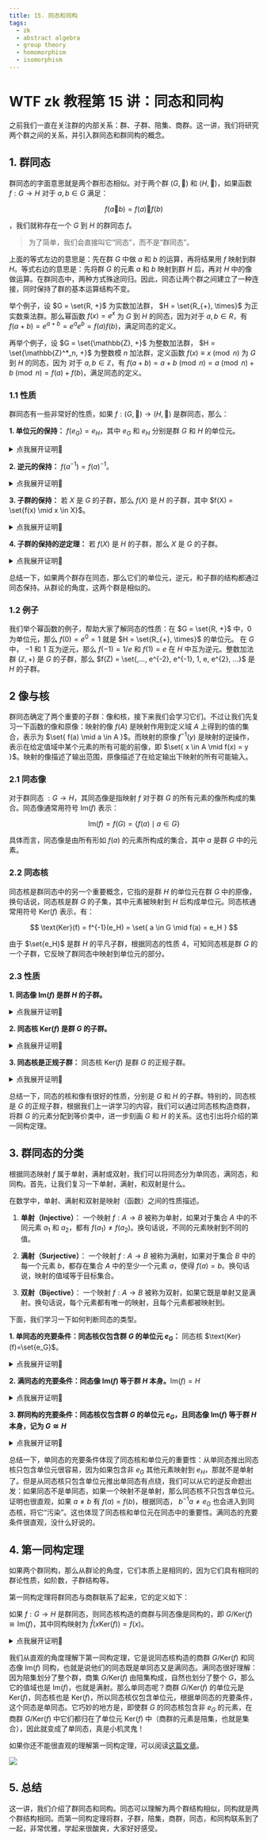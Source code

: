 ```yaml
---
title: 15. 同态和同构
tags:
  - zk
  - abstract algebra
  - group theory
  - homomorphism
  - isomorphism
---
```


# WTF zk 教程第 15 讲：同态和同构

之前我们一直在关注群的内部关系：群、子群、陪集、商群。这一讲，我们将研究两个群之间的关系，并引入群同态和群同构的概念。

## 1. 群同态

群同态的字面意思就是两个群形态相似。对于两个群 $(G, 🐔)$ 和 $(H, 🐑)$，如果函数 $f : G \to H$ 对于 $a,b \in G$ 满足：

$$
f(a 🐔 b) = f(a) 🐑 f(b)
$$

，我们就称存在一个 $G$ 到 $H$ 的群同态 $f$。

> 为了简单，我们会直接叫它“同态”，而不是“群同态”。

上面的等式左边的意思是：先在群 $G$ 中做 $a$ 和 $b$ 的运算，再将结果用 $f$ 映射到群 $H$。等式右边的意思是：先将群 $G$ 的元素 $a$ 和 $b$ 映射到群 $H$ 后，再对 $H$ 中的像做运算。在群同态中，两种方式殊途同归。因此，同态让两个群之间建立了一种连接，同时保持了群的基本运算结构不变。

举个例子，设 $G = \set{R, +}$ 为实数加法群， $H = \set{R_{+}, \times}$ 为正实数乘法群。那么幂函数 $f(x) = e^x$ 为 $G$ 到 $H$ 的同态，因为对于 $a, b \in R$，有 $f(a+b) = e^{a+b} = e^ae^b=f(a)f(b)$，满足同态的定义。

再举个例子，设 $G = \set{\mathbb{Z}, +}$ 为整数加法群， $H = \set{\mathbb{Z}^*_n, +}$ 为整数模 $n$ 加法群，定义函数 $f(x) \equiv x \pmod{n}$ 为 $G$ 到 $H$ 的同态，因为 对于 $a, b \in \mathbb{Z}$，有 $f(a+b) = a+b \pmod{n} = a  \pmod{n} + b  \pmod{n} =f(a) + f(b)$，满足同态的定义。

### 1.1 性质

群同态有一些非常好的性质，如果 $f : (G, 🐔) \to (H, 🐑)$ 是群同态，那么：

**1. 单位元的保持：** $f(e_G) = e_H$，其中 $e_G$ 和 $e_H$ 分别是群 $G$ 和 $H$ 的单位元。

<details><summary>点我展开证明👀</summary>

根据单位元性质，对于任意 $a \in G$，有 $f(a 🐔 e_G) = f(a) 🐑 e_H$。由群同态的性质，有 $f(a 🐔 e_G) = f(a) 🐑 f(e_G) = f(a) 🐑 e_H$。等式两边同时消去 $f(a)$，有 $f(e_G) = e_H$。证毕。

</details>

**2. 逆元的保持：** $f(a ^{-1}) = f(a)^{-1}$。

<details><summary>点我展开证明👀</summary>

$f(e_G) = f(a a ^{-1}) = f(a)f(a ^{-1}) = e_H$。证毕。

</details>

**3. 子群的保持：** 若 $X$ 是 $G$ 的子群，那么 $f(X)$ 是 $H$ 的子群，其中 $f(X) = \set{f(x) \mid x \in X}$。

<details><summary>点我展开证明👀</summary>

对于任意 $a, b \in X$，有 $f(a), f(b) \in f(X)$，因此 $f(a) 🐑 f(b)^{-1} = f(a) 🐑 f(b^{-1})  = f(a 🐔 b^{-1})$。因为 $a 🐔 b^{-1} \in X$，因此 $f(a 🐔 b^{-1}) \in f(X)$，因此若 $X$ 是 $G$ 的子群，那么 $f(X)$ 是 $H$ 的子群。证毕。

</details>

**4. 子群的保持的逆定理：** 若 $f(X)$ 是 $H$ 的子群，那么 $X$ 是 $G$ 的子群。

<details><summary>点我展开证明👀</summary>

对于任意 $f(a), f(b) \in f(X)$，并且 $f(X)$ 是 $H$ 的子群，有 $f(a 🐔 b^{-1}) = f(a) 🐑 f(b)^{-1} \in f(X)$。因此 $a 🐔 b^{-1} \in X$， $X$ 为 $G$ 的子群。证毕。

</details>

总结一下，如果两个群存在同态，那么它们的单位元，逆元，和子群的结构都通过同态保持。从群论的角度，这两个群是相似的。

### 1.2 例子

我们举个幂函数的例子，帮助大家了解同态的性质：在 $G = \set{R, +}$ 中，0 为单位元，那么 $f(0) = e^0 = 1$ 就是 $H = \set{R_{+}, \times}$ 的单位元。 在 $G$ 中， $-1$ 和 $1$ 互为逆元，那么 $f(-1) = 1/e$ 和 $f(1) = e$ 在 $H$ 中互为逆元。整数加法群 $(\mathbb{Z}, +)$ 是 $G$ 的子群，那么 $f(Z) = \set{,..., e^{-2}, e^{-1}, 1, e, e^{2}, ...}$ 是 $H$ 的子群。

## 2 像与核

群同态确定了两个重要的子群：像和核，接下来我们会学习它们。不过让我们先复习一下函数的像和原像：映射的像 $f(A)$ 是映射作用到定义域 $A$ 上得到的值的集合，表示为 $\set{ f(a) \mid a \in A }$。而映射的原像 $f^{-1}(y)$ 是映射的逆操作，表示在给定值域中某个元素的所有可能的前像，即 $\set{ x \in A \mid f(x) = y }$。映射的像描述了输出范围，原像描述了在给定输出下映射的所有可能输入。

### 2.1 同态像

对于群同态 $: G \to H$，其同态像是指映射 $f$ 对于群 $G$ 的所有元素的像所构成的集合。同态像通常用符号 $\text{Im}(f)$ 表示：

$$
\text{Im}(f) = f(G) =  \{ f(a) \mid a \in G \}
$$

具体而言，同态像是由所有形如 $f(a)$ 的元素所构成的集合，其中 $a$ 是群 $G$ 中的元素。

### 2.2 同态核

同态核是群同态中的另一个重要概念，它指的是群 $H$ 的单位元在群 $G$ 中的原像，换句话说，同态核是群 $G$ 的子集，其中元素被映射到 $H$ 后构成单位元。同态核通常用符号 $\text{Ker}(f)$ 表示，有：

$$
\text{Ker}(f) = f^{-1}(e_H) = \set{ a \in G \mid f(a) = e_H }
$$

由于 $\set{e_H}$ 是群 $H$ 的平凡子群，根据同态的性质 4，可知同态核是群 $G$ 的一个子群，它反映了群同态中映射到单位元的部分。

### 2.3 性质

**1. 同态像 $\text{Im}(f)$ 是群 $H$ 的子群。**

<details><summary>点我展开证明👀</summary>

群 $G$ 是其本身的平凡子群，根据同态的子群的保持性质， $\text{Im}(f) = f(G)$ 是 $H$ 的子群。证毕。

</details>

**2. 同态核 $\text{Ker}(f)$ 是群 $G$ 的子群。**

<details><summary>点我展开证明👀</summary>

$\set{e_H}$ 是群 $H$ 的平凡子群，根据同态的子群的保持的逆定理，有 $\text{Ker}(f) = f^{-1}(e_H)$ 是 $G$ 的子群。证毕。

</details>

**3. 同态核是正规子群：** 同态核 $\text{Ker}(f)$ 是群 $G$ 的正规子群。

<details><summary>点我展开证明👀</summary>

正规子群的左右陪集相等。我们观察 $\text{Ker}(f)$ 的陪集：设任意 $a \in G$，左陪集为 $a\text{Ker}(f) = \set{ah \mid h \in \text{Ker}(f)}$。根据同态定义 $f(a h a^{-1}) = f(a) f(h) f(a^{-1}) = f(a) e_H f(a)^{-1} = f(a)f(a)^{-1} = e_H$，因此有 $h' \in \text{Ker}(f)$，使得 $a h a^{-1} = h'$，也就是 $ah = h'a$。因此 $aH = Ha$，左右陪集相同，同态核 $\text{Ker}(f)$ 是群 $G$ 的正规子群。证毕。

</details>

总结一下，同态的核和像有很好的性质，分别是 $G$ 和 $H$ 的子群。特别的，同态核是 $G$ 的正规子群，根据我们上一讲学习的内容，我们可以通过同态核构造商群，将群 $G$ 的元素分配到等价类中，进一步刻画 $G$ 和 $H$ 的关系。这也引出将介绍的第一同构定理。

## 3. 群同态的分类

根据同态映射 $f$ 属于单射，满射或双射，我们可以将同态分为单同态，满同态，和同构。首先，让我们复习一下单射，满射，和双射是什么。

在数学中，单射、满射和双射是映射（函数）之间的性质描述。

1. **单射（Injective）**：
   一个映射 $f: A \rightarrow B$ 被称为单射，如果对于集合 $A$ 中的不同元素 $a_1$ 和 $a_2$，都有 $f(a_1) \neq f(a_2)$。换句话说，不同的元素映射到不同的值。

2. **满射（Surjective）**：
   一个映射 $f: A \rightarrow B$ 被称为满射，如果对于集合 $B$ 中的每一个元素 $b$，都存在集合 $A$ 中的至少一个元素 $a$，使得 $f(a) = b$。换句话说，映射的值域等于目标集合。

3. **双射（Bijective）**：
   一个映射 $f: A \rightarrow B$ 被称为双射，如果它既是单射又是满射。换句话说，每个元素都有唯一的映射，且每个元素都被映射到。

下面，我们学习一下如何判断同态的类型。

**1. 单同态的充要条件：同态核仅包含群 $G$ 的单位元 $e_G$：** 同态核 $\text{Ker}(f)=\set{e_G}$。

<details><summary>点我展开证明👀</summary>

**充分性**

单同态中， $f$ 为单射，即对于 $a, b \in G$， $f(a) \neq f(b)$。我们利用反证法，假设存在不相等的 $a,b \in \text{Ker}(f)$，那么 $f(a) = f(b) = e_G$，与 $f$ 为单射矛盾。因此，若 $f$ 为单同态，则同态核 $\text{Ker}(f)=\set{e_G}$。证毕。

**必要性**

同样用反证法，假设存在 $a, b \in G$， $a \neq b$，使得 $f(a) = f(b)$。它们在 $H$ 中的逆元素也相等，有 $f(a)^{-1} = f(b) ^{-1}$。根据群同态，有 $f(b^{-1}a) = f(b)^{-1} f(a) = f(b)^{-1} f(b) = e_H$。根据同态核的定义，有 $b^{-1}a \in \text{Ker}(f)$。又因为 $a \neq b$，所以 $b^{-1}a \neq e$。也就是说同态核至少包含 $e$ 和 $b^{-1}a$ 两个元素，这与同态核仅包含群 $G$ 的单位元 $e_G$矛盾。因此，不存在 $a \neq b$ 使得 $f(a) = f(b)$。证毕。

</details>

**2. 满同态的充要条件：同态像 $\text{Im}(f)$ 等于群 $H$ 本身。**$\text{Im}(f) = H$

<details><summary>点我展开证明👀</summary>

根据同态像和满同态的定义很容易得到这个结论。

</details>

**3. 群同构的充要条件：同态核仅包含群 $G$ 的单位元 $e_G$，且同态像 $\text{Im}(f)$ 等于群 $H$ 本身，记为 $G \cong H$**

<details><summary>点我展开证明👀</summary>

根据定义，当同态 $f$ 既是单同态又是满同态时，就被称为同构。跟据前面两条性质容易得到这个结论。

</details>

总结一下，单同态的充要条件体现了同态核和单位元的重要性：从单同态推出同态核只包含单位元很容易，因为如果包含非 $e_G$ 其他元素映射到 $e_H$，那就不是单射了。但是从同态核只包含单位元推出单同态有点绕，我们可以从它的逆反命题出发：如果同态不是单同态，如果一个映射不是单射，那么同态核不只包含单位元。证明也很直观，如果 $a \neq b$ 有 $f(a) = f(b)$，根据同态， $b^{-1}a \neq e_G$ 也会进入到同态核，将它“污染”。这也体现了同态核和单位元在同态中的重要性。满同态的充要条件很直观，没什么好说的。

## 4. 第一同构定理

如果两个群同构，那么从群论的角度，它们本质上是相同的，因为它们具有相同的群论性质，如阶数，子群结构等。

第一同构定理将群同态与商群联系了起来，它的定义如下：

如果 $f: G \to H$ 是群同态，则同态核构造的商群与同态像是同构的，即 $G/\text{Ker}(f) \cong \text{Im}(f)$，其中同构映射为 $\hat{f}(x\text{Ker}(f)) = f(x)$。

<details><summary>点我展开证明👀</summary>

我们推导了同态核 $\text{Ker}(f)$ 是 $G$ 的正规子群，因此我们能在商群 $G/\text{Ker}(f)$ 定义一个与 $G$ 相融的运算规则。为了证明简介，我们用 $K$ 代替 $\text{Ker}(f)$。

首先，我们需要证明 $\hat{f}: G \to K$ 是同态。对于任意 $a, b \in G$，有 $\hat{f}(aK) \hat{f}(bK) = f(a)(b) = f(ab) = \hat{f}(abK)$，因此 $\hat{f}$ 是同态。

接着，我们证明 $\hat{f}$ 是单射。对于任意 $a, b \in G$ 且 $\hat{f}(aK) = \hat{f}(bK)$，有 $f(a) = f(b)$，因此有 $f(ab^{-1}) = f(a) f(b)^{-1} = e_H$，根据同态核定义，有 $ab^{-1} \in K$。根据陪集相等的性质， $aK = bK$。因此，若 $\hat{f}(aK) = \hat{f}(bK)$，则有 $aK = bK$，$\hat{f}$ 是单射。

最后，我们证明 $\hat{f}$ 是满射。对于任意 $a \in G$，$\hat{f}(aK) = f(a)$。根据同态像的定义， $f(a)$ 的值域为 $\text{Im}(f)$，因此 $\hat{f}$ 是满射。

证毕。

</details>

我们从直观的角度理解下第一同构定理，它是说同态核构造的商群 $G/\text{Ker}(f)$ 和同态像 $\text{Im}(f)$ 同构，也就是说他们的同态既是单同态又是满同态。满同态很好理解：因为陪集划分了整个群，商集 $G/\text{Ker}(f)$ 由陪集构成，自然也划分了整个 $G$，那么它的值域也是 $\text{Im}(f)$，也就是满射。那么单同态呢？商群 $G/\text{Ker}(f)$ 的单位元是 $\text{Ker}(f)$，同态核也是 $\text{Ker}(f)$，所以同态核仅包含单位元，根据单同态的充要条件，这个同态是单同态。它巧妙的地方是，即使群 $G$ 的同态核包含非 $e_G$ 的元素，在商群 $G/\text{Ker}(f)$ 中它们都归在了单位元 $\text{Ker}(f)$ 中（商群的元素是陪集，也就是集合），因此就变成了单同态，真是小机灵鬼！

如果你还不能很直观的理解第一同构定理，可以阅读[这篇文章](https://www.math3ma.com/blog/the-first-isomorphism-theorem-intuitively)。

![](./img/15-1.jpeg)

## 5. 总结

这一讲，我们介绍了群同态和同构。同态可以理解为两个群结构相似，同构就是两个群结构相同。而第一同构定理将群，子群，陪集，商群，同态，和同构联系到了一起，非常优雅，学起来很酸爽，大家好好感受。
